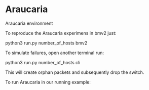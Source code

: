 # Araucaria
Araucaria environment


To reproduce the Araucaria experimens in bmv2 just:

python3 run.py number_of_hosts bmv2

To simulate failures, open another terminal run:

python3 run.py number_of_hosts cli

This will create orphan packets and subsequently drop the switch.



To run Araucaria in our running example:
